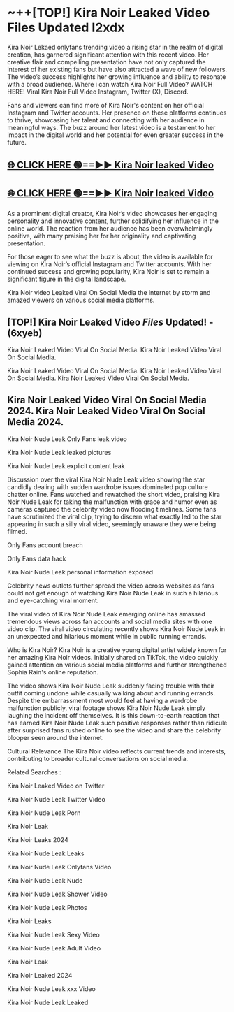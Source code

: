 # ~++[TOP!] Kira Noir Leaked Video Files Updated l2xdx

 Kira Noir Lekaed onlyfans trending video a rising star in the realm of digital creation, has garnered significant attention with this recent video. Her creative flair and compelling presentation have not only captured the interest of her existing fans but have also attracted a wave of new followers. The video’s success highlights her growing influence and ability to resonate with a broad audience.
Where i can watch  Kira Noir Full Video? WATCH HERE! Viral  Kira Noir Full Video Instagram, Twitter (X), Discord.


Fans and viewers can find more of  Kira Noir's content on her official Instagram and Twitter accounts. Her presence on these platforms continues to thrive, showcasing her talent and connecting with her audience in meaningful ways. The buzz around her latest video is a testament to her impact in the digital world and her potential for even greater success in the future.


## [🌐 CLICK HERE 🟢==►►  Kira Noir leaked Video ](https://onlyclips.site?title=Kira_Noir&ref=git)

## [🌐 CLICK HERE 🟢==►►  Kira Noir leaked Video ](https://onlyclips.site?title=Kira_Noir&ref=git)


As a prominent digital creator,  Kira Noir’s video showcases her engaging personality and innovative content, further solidifying her influence in the online world. The reaction from her audience has been overwhelmingly positive, with many praising her for her originality and captivating presentation.

For those eager to see what the buzz is about, the video is available for viewing on  Kira Noir’s official Instagram and Twitter accounts. With her continued success and growing popularity,  Kira Noir is set to remain a significant figure in the digital landscape.


  Kira Noir video Leaked Viral On Social Media the internet by storm and amazed viewers on various social media platforms.


## [TOP!]  Kira Noir Leaked Video *Files* Updated! - (6xyeb) 

 Kira Noir Leaked Video Viral On Social Media. Kira Noir Leaked Video Viral On Social Media.

 Kira Noir Leaked Video Viral On Social Media. Kira Noir Leaked Video Viral On Social Media. Kira Noir Leaked Video Viral On Social Media.


##  Kira Noir Leaked Video Viral On Social Media 2024. Kira Noir Leaked Video Viral On Social Media 2024.
 Kira Noir Nude Leak Only Fans leak video

 Kira Noir Nude Leak leaked pictures

 Kira Noir Nude Leak explicit content leak

Discussion over the viral  Kira Noir Nude Leak video showing the star candidly dealing with sudden wardrobe issues dominated pop culture chatter online. Fans watched and rewatched the short video, praising  Kira Noir Nude Leak for taking the malfunction with grace and humor even as cameras captured the celebrity video now flooding timelines. Some fans have scrutinized the viral clip, trying to discern what exactly led to the star appearing in such a silly viral video, seemingly unaware they were being filmed.


Only Fans account breach

Only Fans data hack

 Kira Noir Nude Leak personal information exposed

Celebrity news outlets further spread the video across websites as fans could not get enough of watching  Kira Noir Nude Leak in such a hilarious and eye-catching viral moment.


The viral video of  Kira Noir Nude Leak emerging online has amassed tremendous views across fan accounts and social media sites with one video clip. The viral video circulating recently shows  Kira Noir Nude Leak in an unexpected and hilarious moment while in public running errands.


Who is  Kira Noir?  Kira Noir is a creative young digital artist widely known for her amazing  Kira Noir videos. Initially shared on TikTok, the video quickly gained attention on various social media platforms and further strengthened Sophia Rain's online reputation.

The video shows  Kira Noir Nude Leak suddenly facing trouble with their outfit coming undone while casually walking about and running errands. Despite the embarrassment most would feel at having a wardrobe malfunction publicly, viral footage shows  Kira Noir Nude Leak simply laughing the incident off themselves. It is this down-to-earth reaction that has earned  Kira Noir Nude Leak such positive responses rather than ridicule after surprised fans rushed online to see the video and share the celebrity blooper seen around the internet.

Cultural Relevance The  Kira Noir video reflects current trends and interests, contributing to broader cultural conversations on social media.

Related Searches :

 Kira Noir Leaked Video on Twitter

 Kira Noir Nude Leak Twitter Video

 Kira Noir Nude Leak Porn

 Kira Noir Leak 

 Kira Noir Leaks 2024

 Kira Noir Nude Leak Leaks

 Kira Noir Nude Leak Onlyfans Video

 Kira Noir Nude Leak Nude

 Kira Noir Nude Leak Shower Video

 Kira Noir Nude Leak Photos

 Kira Noir Leaks

 Kira Noir Nude Leak Sexy Video

 Kira Noir Nude Leak Adult Video

 Kira Noir Leak

 Kira Noir Leaked 2024

 Kira Noir Nude Leak xxx Video

 Kira Noir Nude Leak Leaked